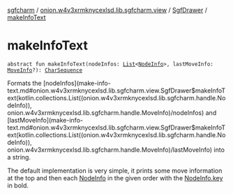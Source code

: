 [sgfcharm](../../index.md) / [onion.w4v3xrmknycexlsd.lib.sgfcharm.view](../index.md) / [SgfDrawer](index.md) / [makeInfoText](./make-info-text.md)

# makeInfoText

`abstract fun makeInfoText(nodeInfos: `[`List`](https://kotlinlang.org/api/latest/jvm/stdlib/kotlin.collections/-list/index.html)`<`[`NodeInfo`](../../onion.w4v3xrmknycexlsd.lib.sgfcharm.handle/-node-info/index.md)`>, lastMoveInfo: `[`MoveInfo`](../../onion.w4v3xrmknycexlsd.lib.sgfcharm.handle/-move-info/index.md)`?): `[`CharSequence`](https://kotlinlang.org/api/latest/jvm/stdlib/kotlin/-char-sequence/index.html)

Formats the [nodeInfos](make-info-text.md#onion.w4v3xrmknycexlsd.lib.sgfcharm.view.SgfDrawer$makeInfoText(kotlin.collections.List((onion.w4v3xrmknycexlsd.lib.sgfcharm.handle.NodeInfo)), onion.w4v3xrmknycexlsd.lib.sgfcharm.handle.MoveInfo)/nodeInfos) and [lastMoveInfo](make-info-text.md#onion.w4v3xrmknycexlsd.lib.sgfcharm.view.SgfDrawer$makeInfoText(kotlin.collections.List((onion.w4v3xrmknycexlsd.lib.sgfcharm.handle.NodeInfo)), onion.w4v3xrmknycexlsd.lib.sgfcharm.handle.MoveInfo)/lastMoveInfo) into a string.

The default implementation is very simple, it prints some move information at the top and then
each [NodeInfo](../../onion.w4v3xrmknycexlsd.lib.sgfcharm.handle/-node-info/index.md) in the given order with the [NodeInfo.key](../../onion.w4v3xrmknycexlsd.lib.sgfcharm.handle/-node-info/key.md) in bold.

